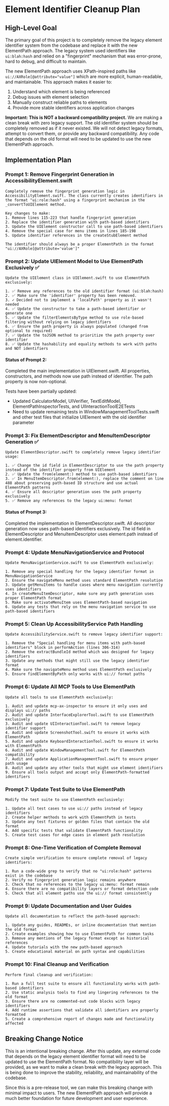 # Element Identifier Cleanup Plan

## High-Level Goal

The primary goal of this project is to completely remove the legacy element identifier system from the codebase and replace it with the new ElementPath approach. The legacy system used identifiers like `ui:blah:hash` and relied on a "fingerprint" mechanism that was error-prone, hard to debug, and difficult to maintain.

The new ElementPath approach uses XPath-inspired paths like `ui://AXRole[@attribute="value"]` which are more explicit, human-readable, and maintainable. This approach makes it easier to:

1. Understand which element is being referenced
2. Debug issues with element selection
3. Manually construct reliable paths to elements
4. Provide more stable identifiers across application changes

**Important: This is NOT a backward compatibility project.** We are making a clean break with zero legacy support. The old identifier system should be completely removed as if it never existed. We will not detect legacy formats, attempt to convert them, or provide any backward compatibility. Any code that depends on the old format will need to be updated to use the new ElementPath approach.

## Implementation Plan

### Prompt 1: Remove Fingerprint Generation in AccessibilityElement.swift

```
Completely remove the fingerprint generation logic in AccessibilityElement.swift. The class currently creates identifiers in the format "ui:role:hash" using a fingerprint mechanism in the _convertToUIElement method. 

Key changes to make:
1. Remove lines 115-223 that handle fingerprint generation
2. Replace the identifier generation with path-based identifiers
3. Update the UIElement constructor call to use path-based identifiers
4. Remove the special case for menu items in lines 185-198
5. Update identifier references in the createStubElement method

The identifier should always be a proper ElementPath in the format "ui://AXRole[@attribute='value']"
```

### Prompt 2: Update UIElement Model to Use ElementPath Exclusively ✅

```
Update the UIElement class in UIElement.swift to use ElementPath exclusively:

1. ✅ Remove any references to the old identifier format (ui:blah:hash)
2. ✅ Make sure the 'identifier' property has been removed.
3. ✓ Decided not to implement a 'localPath' property as it wasn't needed
4. ✅ Update the constructor to take a path-based identifier or generate one
5. ✅ Update the filterElementsByType method to use role-based filtering without relying on legacy identifiers
6. ✅ Ensure the path property is always populated (changed from optional to required)
7. ✅ Update the toJSON method to prioritize the path property over identifier
8. ✅ Update the hashability and equality methods to work with paths and NOT identifiers
```

#### Status of Prompt 2:
Completed the main implementation in UIElement.swift. All properties, constructors, and methods now use path instead of identifier. The path property is now non-optional.

Tests have been partially updated:
- Updated CalculatorModel, UIVerifier, TextEditModel, ElementPathInspectorTests, and UIInteractionToolE2ETests
- Need to update remaining tests in WindowManagementToolTests.swift and other test files that initialize UIElement with the old identifier parameter

### Prompt 3: Fix ElementDescriptor and MenuItemDescriptor Generation ✅

```
Update ElementDescriptor.swift to completely remove legacy identifier usage:

1. ✅ Change the id field in ElementDescriptor to use the path property instead of the identifier property from UIElement
2. ✅ Update the from(element:) method to use path-based identifiers
3. ✅ In MenuItemDescriptor.from(element:), replace the comment on line 488 about preserving path-based ID structure and use actual ElementPath patterns
4. ✅ Ensure all descriptor generation uses the path property exclusively
5. ✅ Remove any references to the legacy ui:menu: format
```

#### Status of Prompt 3:
Completed the implementation in ElementDescriptor.swift. All descriptor generation now uses path-based identifiers exclusively. The id field in ElementDescriptor and MenuItemDescriptor uses element.path instead of element.identifier.

### Prompt 4: Update MenuNavigationService and Protocol

```
Update MenuNavigationService.swift to use ElementPath exclusively:

1. Remove any special handling for the legacy identifier format in MenuNavigationService
2. Ensure the navigateMenu method uses standard ElementPath resolution
3. Update getMenuItems to handle cases where menu navigation currently uses identifiers
4. In createMenuItemDescriptor, make sure any path generation uses proper ElementPath format
5. Make sure activateMenuItem uses ElementPath-based navigation
6. Update any tests that rely on the menu navigation service to use path-based identifiers
```

### Prompt 5: Clean Up AccessibilityService Path Handling

```
Update AccessibilityService.swift to remove legacy identifier support:

1. Remove the "Special handling for menu items with path-based identifiers" block in performAction (lines 306-314)
2. Remove the extractBundleId method which was designed for legacy identifiers
3. Update any methods that might still use the legacy identifier format
4. Make sure the navigateMenu method uses ElementPath exclusively
5. Ensure findElementByPath only works with ui:// format paths
```

### Prompt 6: Update All MCP Tools to Use ElementPath

```
Update all tools to use ElementPath exclusively:

1. Audit and update mcp-ax-inspector to ensure it only uses and displays ui:// paths
2. Audit and update InterfaceExplorerTool.swift to use ElementPath exclusively
3. Audit and update UIInteractionTool.swift to remove legacy identifier support
4. Audit and update ScreenshotTool.swift to ensure it works with ElementPath
5. Audit and update KeyboardInteractionTool.swift to ensure it works with ElementPath
6. Audit and update WindowManagementTool.swift for ElementPath compatibility
7. Audit and update ApplicationManagementTool.swift to ensure proper path usage
8. Audit and update any other tools that might use element identifiers
9. Ensure all tools output and accept only ElementPath-formatted identifiers
```

### Prompt 7: Update Test Suite to Use ElementPath

```
Modify the test suite to use ElementPath exclusively:

1. Update all test cases to use ui:// paths instead of legacy identifiers
2. Create helper methods to work with ElementPath in tests
3. Update any test fixtures or golden files that contain the old format
4. Add specific tests that validate ElementPath functionality
5. Create test cases for edge cases in element path resolution
```

### Prompt 8: One-Time Verification of Complete Removal

```
Create simple verification to ensure complete removal of legacy identifiers:

1. Run a code-wide grep to verify that no "ui:role:hash" patterns exist in the codebase
2. Verify no fingerprint generation logic remains anywhere
3. Check that no references to the legacy ui:menu: format remain
4. Ensure there are no compatibility layers or format detection code
5. Check that all element paths use the ui:// format consistently
```

### Prompt 9: Update Documentation and User Guides

```
Update all documentation to reflect the path-based approach:

1. Update any guides, READMEs, or inline documentation that mention the old format
2. Create examples showing how to use ElementPath for common tasks
3. Remove any mentions of the legacy format except as historical references
4. Update tutorials with the new path-based approach
5. Create educational material on path syntax and capabilities
```

### Prompt 10: Final Cleanup and Verification

```
Perform final cleanup and verification:

1. Run a full test suite to ensure all functionality works with path-based identifiers
2. Use static analysis tools to find any lingering references to the old format
3. Ensure there are no commented-out code blocks with legacy identifiers
4. Add runtime assertions that validate all identifiers are properly formatted
5. Create a comprehensive report of changes made and functionality affected
```

## Breaking Change Notice

This is an intentional breaking change. After this update, any external code that depends on the legacy element identifier format will need to be updated to use the ElementPath format. No compatibility layer will be provided, as we want to make a clean break with the legacy approach. This is being done to improve the stability, reliability, and maintainability of the codebase.

Since this is a pre-release tool, we can make this breaking change with minimal impact to users. The new ElementPath approach will provide a much better foundation for future development and user experience.
